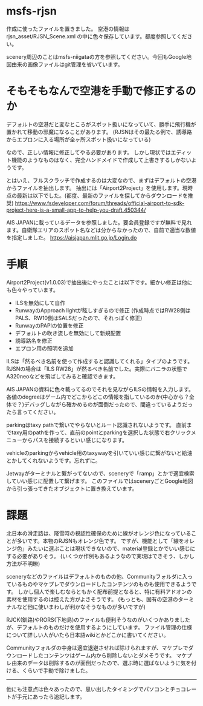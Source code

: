 # msfs-rjsn

作成に使ったファイルを置きました。
空港の情報は rjsn_asset/RJSN_Scene.xml の中に色々保存しています。都度参照してください。

scenery周辺のことはmsfs-niigataの方を参照してください。今回もGoogle地図由来の画像ファイルはgit管理を省いています。

# そもそもなんで空港を手動で修正するのか

デフォルトの空港だと変なところがスポット扱いになっていて、勝手に飛行機が置かれて移動の邪魔になることがあります。
(RJSNはその最たる例で、誘導路からエプロンに入る場所が全ヶ所スポット扱いになっている)

なので、正しい情報に修正してやる必要があります。
しかし現状ではエディット機能のようなものはなく、完全ハンドメイドで作成して上書きするしかないようです。

とはいえ、フルスクラッチで作成するのは大変なので、まずはデフォルトの空港からファイルを抽出します。
抽出には「Airport2Project」を使用します。現時点の最新は以下でした。(都度、最新のファイルを探してからダウンロードを推奨)
https://www.fsdeveloper.com/forum/threads/official-airport-to-sdk-project-here-is-a-small-app-to-help-you-draft.450344/

AIS JAPANに載っているデータを参照しました。要会員登録ですが無料で見れます。自衛隊エリアのスポット名などは分からなかったので、自前で適当な数値を指定しました。
https://aisjapan.mlit.go.jp/Login.do


# 手順

Airport2Project(v1.0.03)で抽出後にやったことは以下です。細かい修正は他にも色々やっています。
* ILSを無効にして自作
* RunwayのApproach lightが眩しすぎるので修正 (作成時点ではRW28側はPALS、RW10側はSALSだったので、それっぽく修正)
* RunwayのPAPIの位置を修正
* デフォルトの吹き流しを無効にして新規配置
* 誘導路名を修正
* エプロン用の照明を追加

ILSは「然るべき名前を使って作成すると認識してくれる」タイプのようです。
RJSNの場合は「ILS RW28」が然るべき名前でした。実際にバニラの状態でA320neoなどを飛ばしてみると確認できます。

AIS JAPANの資料に色々載ってるのでそれを見ながらILSの情報を入力します。
各値のdegreeはゲーム内でどこからどこの情報を指しているのか(中心から？全体で？)デバッグしながら確かめるのが面倒だったので、間違っているようだったら言ってください。

parkingはtaxy pathで繋いでやらないとルート認識されないようです。
直前までtaxy用のpathを作って、直前のpointとparkingを選択した状態で右クリックメニューからパスを接続するといい感じになります。

vehicleのparkingからvehicle用のtaxywayを引いていい感じに繋がないと給油とかしてくれないようです。忘れずに。

Jetwayがターミナルと繋がってないので、sceneryで「ramp」とかで適宜検索していい感じに配置して繋げます。
このファイルではsceneryごとGoogle地図から引っ張ってきたオブジェクトに置き換えています。

# 課題
北日本の滑走路は、降雪時の視認性確保のために線がオレンジ色になっていることが多いです。本物のRJSNもオレンジ色です。
ですが、機能として「線をオレンジ色」みたいに選ぶことは現状できないので、material登録とかでいい感じにする必要がありそう。
(いくつか作例もあるようなので実現はできそう、しかし方法が不明瞭)

sceneryなどのファイルはデフォルトのものの他、Communityフォルダに入っているものやマケプレでダウンロードしたコンテンツのものも使用できるようです。
しかし個人で楽しむならともかく配布前提となると、特に有料アドオンの素材を使用するのは控えた方がよさそうです。
(もっとも、固有の空港のターミナルなど他に使いまわしが利かなそうなものが多いですが)

RJCK(釧路)やRORS(下地島)のファイルも便利そうなのがいくつかありましたが、デフォルトのものだけを使用するようにしています。
ファイル管理の仕様について詳しい人がいたら日本語wikiとかどこかに書いてください。

Communityフォルダの中身は適宜退避させれば除けられますが、マケプレでダウンロードしたコンテンツはゲーム内から削除しないとダメそうです。
マケプレ由来のデータは削除するのが面倒だったので、選ぶ時に選ばないように気を付ける、くらいで手動で除けました。

---

他にも注意点は色々あったので、思い出したタイミングでパソコンとチョコレートが手元にあったら追記します。
